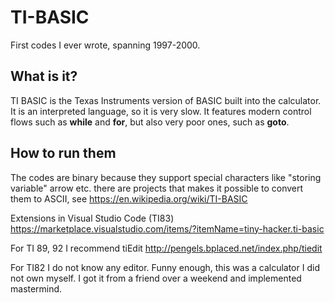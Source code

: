 # TI-BASIC
First codes I ever wrote, spanning 1997-2000.

## What is it?
TI BASIC is the Texas Instruments version of BASIC built into the calculator. It is an interpreted language, so it is very slow.
It features modern control flows such as **while** and **for**, but also very poor ones, such as **goto**.

## How to run them 
The codes are binary because they support special characters like "storing variable" arrow etc.
there are projects that makes it possible to convert them to ASCII, see https://en.wikipedia.org/wiki/TI-BASIC

Extensions in Visual Studio Code (TI83) https://marketplace.visualstudio.com/items/?itemName=tiny-hacker.ti-basic

For TI 89, 92 I recommend tiEdit http://pengels.bplaced.net/index.php/tiedit

For TI82 I do not know any editor. Funny enough, this was a calculator I did not own myself. I got it from a friend over a weekend and implemented mastermind.  
